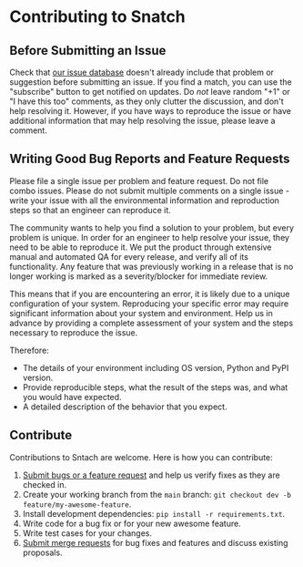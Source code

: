 # Contributing to Snatch

## Before Submitting an Issue

Check that [our issue database](https://github.com/FJRG2007/snatch/issues)
doesn't already include that problem or suggestion before submitting an issue.
If you find a match, you can use the "subscribe" button to get notified on
updates. Do *not* leave random "+1" or "I have this too" comments, as they
only clutter the discussion, and don't help resolving it. However, if you
have ways to reproduce the issue or have additional information that may help
resolving the issue, please leave a comment.

## Writing Good Bug Reports and Feature Requests

Please file a single issue per problem and feature request. Do not file combo 
issues. Please do not submit multiple comments on a single issue - write your 
issue with all the environmental information and reproduction steps so that an 
engineer can reproduce it.

The community wants to help you find a solution to your problem, but every 
problem is unique. In order for an engineer to help resolve your issue, they 
need to be able to reproduce it. We put the product through extensive manual 
and automated QA for every release, and verify all of its functionality. Any 
feature that was previously working in a release that is no longer working is 
marked as a severity/blocker for immediate review.

This means that if you are encountering an error, it is likely due to a unique 
configuration of your system. Reproducing your specific error may require 
significant information about your system and environment. Help us in advance 
by providing a complete assessment of your system and the steps necessary to 
reproduce the issue.

Therefore:

* The details of your environment including OS version, Python and PyPI version.
* Provide reproducible steps, what the result of the steps was, and what you 
  would have expected.
* A detailed description of the behavior that you expect.

## Contribute

Contributions to Sntach are welcome. Here is how you can contribute:

1. [Submit bugs or a feature request](https://github.com/FJRG2007/snatch/issues) and
   help us verify fixes as they are checked in.
2. Create your working branch from the `main` branch: `git checkout dev -b feature/my-awesome-feature`.
3. Install development dependencies: `pip install -r requirements.txt`.
4. Write code for a bug fix or for your new awesome feature.
5. Write test cases for your changes.
6. [Submit merge requests](https://github.com/FJRG2007/snatch/pulls) for bug
   fixes and features and discuss existing proposals.